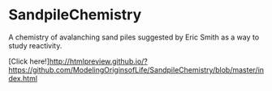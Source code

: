 SandpileChemistry
=================

A chemistry of avalanching sand piles suggested by Eric Smith as a way to study reactivity.

[Click here!]http://htmlpreview.github.io/?https://github.com/ModelingOriginsofLife/SandpileChemistry/blob/master/index.html
